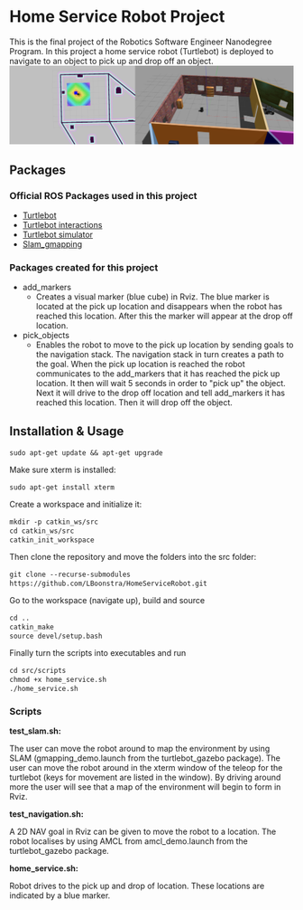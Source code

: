 # Home Service Robot Project
This is the final project of the Robotics Software Engineer Nanodegree Program. 
In this project a home service robot (Turtlebot) is deployed to navigate to an object to pick up and drop off an object.
![](HSR_env.png)

## Packages
### Official ROS Packages used in this project
* [Turtlebot](https://github.com/turtlebot/turtlebot)
* [Turtlebot interactions](https://github.com/turtlebot/turtlebot_interactions)
* [Turtlebot simulator](https://github.com/turtlebot/turtlebot_simulator)
* [Slam_gmapping](https://github.com/ros-perception/slam_gmapping)
### Packages created for this project
* add_markers
     * Creates a visual marker (blue cube) in Rviz. The blue marker is located at the pick up location and disappears when the robot has reached this location. After this the marker will appear at the drop off location.
* pick_objects
    * Enables the robot to move to the pick up location by sending goals to the navigation stack. The navigation stack in turn creates a path to the goal. When the pick up location is reached the robot communicates to the add_markers that it has reached the pick up location. It then will wait 5 seconds in order to "pick up" the object. Next it will drive to the drop off location and tell add_markers it has reached this location. Then it will drop off the object.
## Installation & Usage
``` 
sudo apt-get update && apt-get upgrade
```

Make sure xterm is installed:

```
sudo apt-get install xterm
```

Create a workspace and initialize it:
```
mkdir -p catkin_ws/src
cd catkin_ws/src 
catkin_init_workspace
```

Then clone the repository and move the folders into the src folder:

```
git clone --recurse-submodules https://github.com/LBoonstra/HomeServiceRobot.git
```

Go to the workspace (navigate up), build and source

```
cd ..
catkin_make
source devel/setup.bash
```
Finally turn the scripts into executables and run

```
cd src/scripts
chmod +x home_service.sh
./home_service.sh
```
### Scripts
__test_slam.sh:__

The user can move the robot around to map the environment by using SLAM (gmapping_demo.launch from the turtlebot_gazebo package). The user can move the robot around in the xterm window of the teleop for the turtlebot (keys for movement are listed in the window).
By driving around more the user will see that a map of the environment will begin to form in Rviz. 

__test_navigation.sh:__

A 2D NAV goal in Rviz can be given to move the robot to a location. 
The robot localises by using AMCL from amcl_demo.launch from the turtlebot_gazebo package.

__home_service.sh:__

Robot drives to the pick up and drop of location. These locations are indicated by a blue marker.

